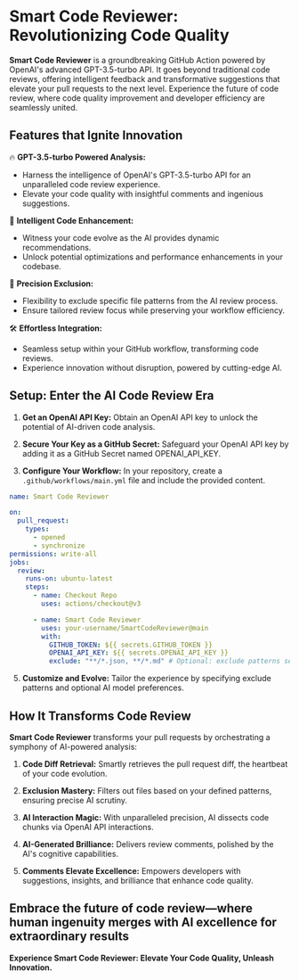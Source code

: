 # Smart Code Reviewer: Revolutionizing Code Quality

**Smart Code Reviewer** is a groundbreaking GitHub Action powered by OpenAI's advanced GPT-3.5-turbo API. It goes beyond traditional code reviews, offering intelligent feedback and transformative suggestions that elevate your pull requests to the next level. Experience the future of code review, where code quality improvement and developer efficiency are seamlessly united.

## Features that Ignite Innovation

🔥 **GPT-3.5-turbo Powered Analysis:**
- Harness the intelligence of OpenAI's GPT-3.5-turbo API for an unparalleled code review experience.
- Elevate your code quality with insightful comments and ingenious suggestions.

🚀 **Intelligent Code Enhancement:**
- Witness your code evolve as the AI provides dynamic recommendations.
- Unlock potential optimizations and performance enhancements in your codebase.

🎯 **Precision Exclusion:**
- Flexibility to exclude specific file patterns from the AI review process.
- Ensure tailored review focus while preserving your workflow efficiency.

🛠️ **Effortless Integration:**
- Seamless setup within your GitHub workflow, transforming code reviews.
- Experience innovation without disruption, powered by cutting-edge AI.

## Setup: Enter the AI Code Review Era

1. **Get an OpenAI API Key:**
   Obtain an OpenAI API key to unlock the potential of AI-driven code analysis.

2. **Secure Your Key as a GitHub Secret:**
   Safeguard your OpenAI API key by adding it as a GitHub Secret named OPENAI_API_KEY.

3. **Configure Your Workflow:**
   In your repository, create a `.github/workflows/main.yml` file and include the provided content.

```yaml
name: Smart Code Reviewer

on:
  pull_request:
    types:
      - opened
      - synchronize
permissions: write-all
jobs:
  review:
    runs-on: ubuntu-latest
    steps:
      - name: Checkout Repo
        uses: actions/checkout@v3

      - name: Smart Code Reviewer
        uses: your-username/SmartCodeReviewer@main
        with:
          GITHUB_TOKEN: ${{ secrets.GITHUB_TOKEN }}
          OPENAI_API_KEY: ${{ secrets.OPENAI_API_KEY }}
          exclude: "**/*.json, **/*.md" # Optional: exclude patterns separated by comma
```

5. **Customize and Evolve:**
   Tailor the experience by specifying exclude patterns and optional AI model preferences.

## How It Transforms Code Review

**Smart Code Reviewer** transforms your pull requests by orchestrating a symphony of AI-powered analysis:

1. **Code Diff Retrieval:**
   Smartly retrieves the pull request diff, the heartbeat of your code evolution.

2. **Exclusion Mastery:**
   Filters out files based on your defined patterns, ensuring precise AI scrutiny.

3. **AI Interaction Magic:**
   With unparalleled precision, AI dissects code chunks via OpenAI API interactions.

4. **AI-Generated Brilliance:**
   Delivers review comments, polished by the AI's cognitive capabilities.

5. **Comments Elevate Excellence:**
   Empowers developers with suggestions, insights, and brilliance that enhance code quality.

Embrace the future of code review—where human ingenuity merges with AI excellence for extraordinary results
---
**Experience Smart Code Reviewer: Elevate Your Code Quality, Unleash Innovation.**
